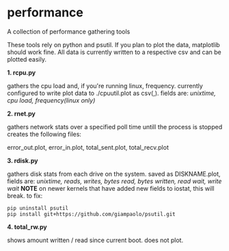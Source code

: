 # performance
A collection of performance gathering tools

These tools rely on python and psutil. If you plan to plot the data,
matplotlib should work fine. All data is currently written to a
respective csv and can be plotted easily.



**1. rcpu.py**

gathers the cpu load and, if you're running linux, frequency.
currently configured to write plot data to ./cpuutil.plot as csv(,). fields are:
*unixtime, cpu load, frequency(linux only)*


**2. rnet.py**

gathers network stats over a specified poll time untill the process is stopped
creates the following files:

error_out.plot, error_in.plot, total_sent.plot, total_recv.plot

**3. rdisk.py**

gathers disk stats from each drive on the system. saved as DISKNAME.plot, fields are:
*unixtime, reads, writes, bytes read, bytes written, read wait, write wait*
**NOTE** on newer kernels that have added new fields to iostat, this will break. to fix:
```
pip uninstall psutil
pip install git+https://github.com/giampaolo/psutil.git
```
**4. total_rw.py**

shows amount written / read since current boot. does not plot.
